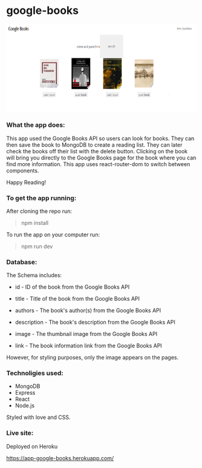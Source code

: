 # google-books

![App Screenshot](/client/public/screenshot.png)

### What the app does:

This app used the Google Books API so users can look for books. They can then save the book to MongoDB to create a reading list. They can later check the books off their list with the delete button. Clicking on the book will bring you directly to the Google Books page for the book where you can find more information. This app uses react-router-dom to switch between components.

Happy Reading!

### To get the app running:

After cloning the repo run:

> npm install

To run the app on your computer run:

> npm run dev

### Database:

The Schema includes:

- id - ID of the book from the Google Books API

- title - Title of the book from the Google Books API

- authors - The book's author(s) from the Google Books API

- description - The book's description from the Google Books API

- image - The thumbnail image from the Google Books API

- link - The book information link from the Google Books API

However, for styling purposes, only the image appears on the pages.

### Technoligies used:

- MongoDB
- Express
- React
- Node.js

Styled with love and CSS.

### Live site:

Deployed on Heroku

https://app-google-books.herokuapp.com/

